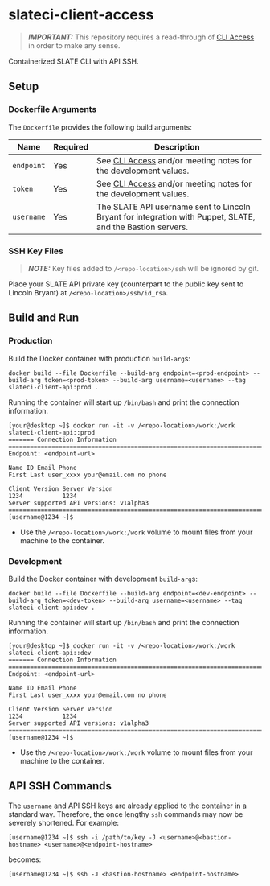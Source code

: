 # slateci-client-access

> **_IMPORTANT:_** This repository requires a read-through of [CLI Access](https://portal.slateci.io/cli) in order to make any sense.

Containerized SLATE CLI with API SSH.

## Setup

### Dockerfile Arguments

The `Dockerfile` provides the following build arguments:

| Name | Required | Description |
| --- | --- | --- |
| `endpoint` | Yes | See [CLI Access](https://portal.slateci.io/cli) and/or meeting notes for the development values. |
| `token` | Yes | See [CLI Access](https://portal.slateci.io/cli) and/or meeting notes for the development values. |
| `username` | Yes | The SLATE API username sent to Lincoln Bryant for integration with Puppet, SLATE, and the Bastion servers. |

### SSH Key Files

> **_NOTE:_** Key files added to `/<repo-location>/ssh` will be ignored by git.

Place your SLATE API private key (counterpart to the public key sent to Lincoln Bryant) at `/<repo-location>/ssh/id_rsa`.

## Build and Run

### Production

Build the Docker container with production `build-arg`s:

```shell
docker build --file Dockerfile --build-arg endpoint=<prod-endpoint> --build-arg token=<prod-token> --build-arg username=<username> --tag slateci-client-api:prod .
```

Running the container will start up `/bin/bash` and print the connection information.

```shell
[your@desktop ~]$ docker run -it -v /<repo-location>/work:/work slateci-client-api::prod
======= Connection Information ========================================================================
Endpoint: <endpoint-url>

Name ID Email Phone
First Last user_xxxx your@email.com no phone

Client Version Server Version
1234           1234          
Server supported API versions: v1alpha3
=======================================================================================================
[username@1234 ~]$
```

* Use the `/<repo-location>/work:/work` volume to mount files from your machine to the container.

### Development

Build the Docker container with development `build-arg`s:

```shell
docker build --file Dockerfile --build-arg endpoint=<dev-endpoint> --build-arg token=<dev-token> --build-arg username=<username> --tag slateci-client-api:dev .
```

Running the container will start up `/bin/bash` and print the connection information.

```shell
[your@desktop ~]$ docker run -it -v /<repo-location>/work:/work slateci-client-api::dev
======= Connection Information ========================================================================
Endpoint: <endpoint-url>

Name ID Email Phone
First Last user_xxxx your@email.com no phone

Client Version Server Version
1234           1234          
Server supported API versions: v1alpha3
=======================================================================================================
[username@1234 ~]$
```

* Use the `/<repo-location>/work:/work` volume to mount files from your machine to the container.

## API SSH Commands

The `username` and API SSH keys are already applied to the container in a standard way. Therefore, the once lengthy `ssh` commands may now be severely shortened. For example:

```shell
[username@1234 ~]$ ssh -i /path/to/key -J <username>@<bastion-hostname> <username>@<endpoint-hostname>
```

becomes:

```shell
[username@1234 ~]$ ssh -J <bastion-hostname> <endpoint-hostname>
```

